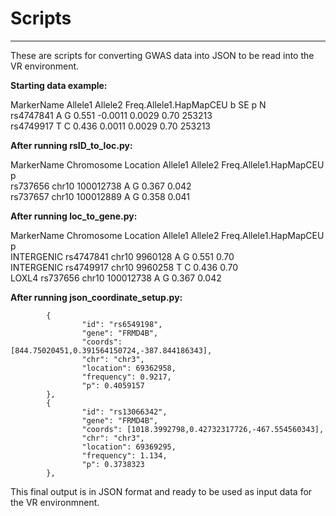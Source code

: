 # Scripts

*****

These are scripts for converting GWAS data into JSON to be read into the VR environment.

**Starting data example:**

MarkerName      Allele1 Allele2 Freq.Allele1.HapMapCEU  b       SE      p       N    
rs4747841       A       G       0.551   -0.0011 0.0029  0.70    253213    
rs4749917       T       C       0.436   0.0011  0.0029  0.70    253213    

**After running rsID_to_loc.py:**

MarkerName      Chromosome      Location        Allele1 Allele2 Freq.Allele1.HapMapCEU  p    
rs737656        chr10   100012738       A       G       0.367   0.042    
rs737657        chr10   100012889       A       G       0.358   0.041

**After running loc_to_gene.py:**

MarkerName      Chromosome      Location        Allele1 Allele2 Freq.Allele1.HapMapCEU  p    
INTERGENIC      rs4747841       chr10   9960128 A       G       0.551   0.70    
INTERGENIC      rs4749917       chr10   9960258 T       C       0.436   0.70    
LOXL4   rs737656        chr10   100012738       A       G       0.367   0.042

**After running json_coordinate_setup.py:**

```[
        {
                "id": "rs6549198",
                "gene": "FRMD4B",
                "coords": [844.75020451,0.391564150724,-387.844186343],
                "chr": "chr3",
                "location": 69362958,
                "frequency": 0.9217,
                "p": 0.4059157
        },
        {
                "id": "rs13066342",
                "gene": "FRMD4B",
                "coords": [1018.3992798,0.42732317726,-467.554560343],
                "chr": "chr3",
                "location": 69369295,
                "frequency": 1.134,
                "p": 0.3738323
        },
```

This final output is in JSON format and ready to be used as input data for the VR environmnent.
